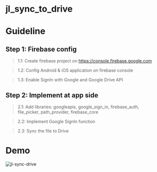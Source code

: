 # jl_sync_to_drive
# Guideline
## Step 1: Firebase config
> 1.1: Create firebase project on https://console.firebase.google.com

> 1.2: Config Android & iOS application on firebase console

> 1.3: Enable SignIn with Google and  Google Drive API
## Step 2: Implement at app side
> 2.1: Add libraries: googleapis, google_sign_in, firebase_auth, file_picker, path_provider, firebase_core

> 2.2: Implement Google SignIn function

> 2.3: Sync the file to Drive
# Demo
![jl-sync-drive](https://user-images.githubusercontent.com/22501191/186311462-ad971072-e469-4f03-9091-15af85a4ca8c.gif)